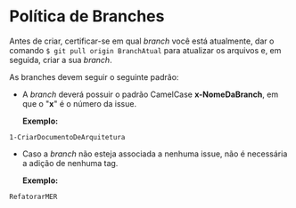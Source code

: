 # Política de Branches
Antes de criar, certificar-se em qual _branch_ você está atualmente, dar o comando ```$ git pull origin BranchAtual``` para atualizar os arquivos e, em seguida, criar a sua _branch_.

As branches devem seguir o seguinte padrão:

* A _branch_ deverá possuir o padrão CamelCase **x-NomeDaBranch**, em que o "**x**" é o número da issue. 
  
    **Exemplo:**
```
1-CriarDocumentoDeArquitetura
```

* Caso a _branch_ não esteja associada a nenhuma issue, não é necessária a adição de nenhuma tag.
  
    **Exemplo:**
```
RefatorarMER